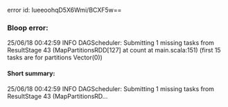 error id: IueeoohqD5X6Wmi/BCXF5w==
### Bloop error:

25/06/18 00:42:59 INFO DAGScheduler: Submitting 1 missing tasks from ResultStage 43 (MapPartitionsRDD[127] at count at main.scala:151) (first 15 tasks are for partitions Vector(0))
#### Short summary: 

25/06/18 00:42:59 INFO DAGScheduler: Submitting 1 missing tasks from ResultStage 43 (MapPartitionsRD...